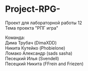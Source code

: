 # Project-RPG-
Проект для лабораторной работы 12 </br>
Тема проекта "РПГ игра"</br>

Команда:</br>
Дима Трубач (DimaXDD)</br>
Никита Кутейко (Phobielone)</br>
Ломако Александр (sads sasha)</br>
Песецкий Илья (Svendell)</br>
Песецкий Никита (FFrein and Friezen)</br>
